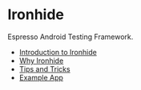 Ironhide
========

Espresso Android Testing Framework.

* [Introduction to Ironhide](https://github.com/mindbody/Ironhide/wiki/Introduction-to-Ironhide)
* [Why Ironhide](https://github.com/mindbody/Ironhide/wiki/Why-Ironhide%3F)
* [Tips and Tricks](https://github.com/mindbody/Ironhide/wiki/Tips-and-Tricks)
* [Example App](https://github.com/mindbody/Ironhide/wiki/Example-App-with-Ironhide-Use)
